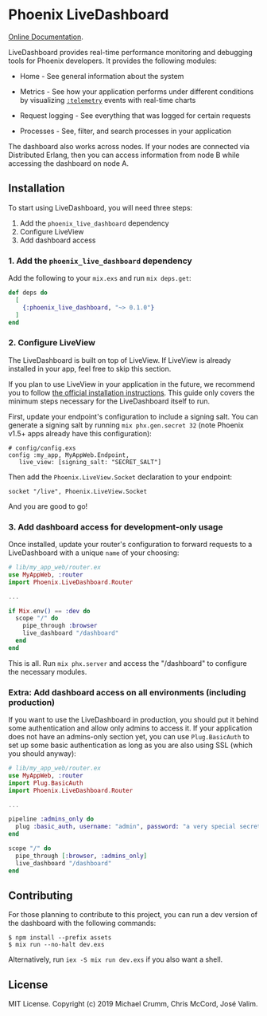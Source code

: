 # Phoenix LiveDashboard

[Online Documentation](https://hexdocs.pm/phoenix_live_dashboard).

<!-- MDOC !-->

LiveDashboard provides real-time performance monitoring and debugging tools for Phoenix developers. It provides the following modules:

  * Home - See general information about the system

  * Metrics - See how your application performs under different conditions by visualizing [`:telemetry`](https://hexdocs.pm/telemetry) events with real-time charts

  * Request logging - See everything that was logged for certain requests

  * Processes - See, filter, and search processes in your application

The dashboard also works across nodes. If your nodes are connected via Distributed Erlang, then you can access information from node B while accessing the dashboard on node A.

## Installation

To start using LiveDashboard, you will need three steps:

  1. Add the `phoenix_live_dashboard` dependency
  2. Configure LiveView
  3. Add dashboard access

### 1. Add the `phoenix_live_dashboard` dependency

Add the following to your `mix.exs` and run `mix deps.get`:

```elixir
def deps do
  [
    {:phoenix_live_dashboard, "~> 0.1.0"}
  ]
end
```

### 2. Configure LiveView

The LiveDashboard is built on top of LiveView. If LiveView is already installed in your app, feel free to skip this section.

If you plan to use LiveView in your application in the future, we recommend you to follow [the official installation instructions](https://hexdocs.pm/phoenix_live_view/installation.html).
This guide only covers the minimum steps necessary for the LiveDashboard itself to run.

First, update your endpoint's configuration to include a signing salt. You can generate a signing salt by running `mix phx.gen.secret 32` (note Phoenix v1.5+ apps already have this configuration):

    # config/config.exs
    config :my_app, MyAppWeb.Endpoint,
       live_view: [signing_salt: "SECRET_SALT"]

Then add the `Phoenix.LiveView.Socket` declaration to your endpoint:

    socket "/live", Phoenix.LiveView.Socket

And you are good to go!

### 3. Add dashboard access for development-only usage

Once installed, update your router's configuration to forward requests to a LiveDashboard with a unique `name` of your choosing:

```elixir
# lib/my_app_web/router.ex
use MyAppWeb, :router
import Phoenix.LiveDashboard.Router

...

if Mix.env() == :dev do
  scope "/" do
    pipe_through :browser
    live_dashboard "/dashboard"
  end
end
```

This is all. Run `mix phx.server` and access the "/dashboard" to configure the necessary modules.

### Extra: Add dashboard access on all environments (including production)

If you want to use the LiveDashboard in production, you should put it behind some authentication and allow only admins to access it. If your application does not have an admins-only section yet, you can use `Plug.BasicAuth` to set up some basic authentication as long as you are also using SSL (which you should anyway):

```elixir
# lib/my_app_web/router.ex
use MyAppWeb, :router
import Plug.BasicAuth
import Phoenix.LiveDashboard.Router

...

pipeline :admins_only do
  plug :basic_auth, username: "admin", password: "a very special secret"
end

scope "/" do
  pipe_through [:browser, :admins_only]
  live_dashboard "/dashboard"
end
```

<!-- MDOC !-->

## Contributing

For those planning to contribute to this project, you can run a dev version of the dashboard with the following commands:

    $ npm install --prefix assets
    $ mix run --no-halt dev.exs

Alternatively, run `iex -S mix run dev.exs` if you also want a shell.

## License

MIT License. Copyright (c) 2019 Michael Crumm, Chris McCord, José Valim.